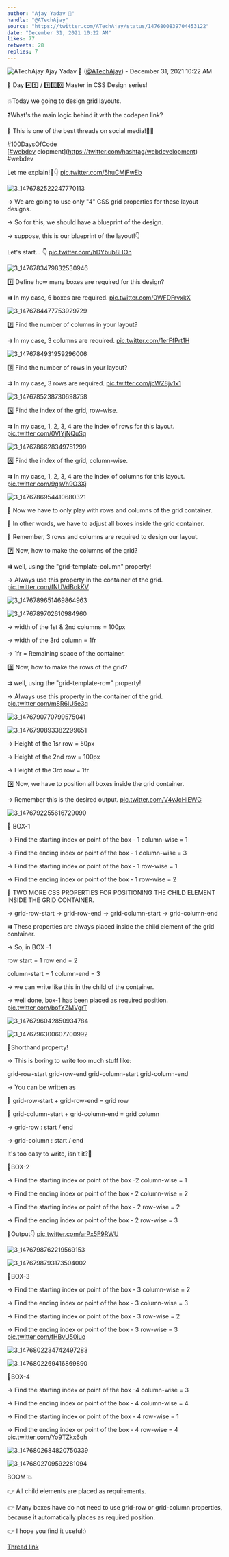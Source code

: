 ```yaml
---
author: "Ajay Yadav 🎯"
handle: "@ATechAjay"
source: "https://twitter.com/ATechAjay/status/1476800839704453122"
date: "December 31, 2021 10:22 AM"
likes: 77
retweets: 28
replies: 7
---
```

![ATechAjay](https://pbs.twimg.com/profile_images/1485567675111981057/mLsrcZdB_normal.jpg)
Ajay Yadav 🎯 ([@ATechAjay](https://twitter.com/ATechAjay)) - December 31, 2021 10:22 AM

💚 Day 4️⃣5️⃣ /  1️⃣0️⃣0️⃣ Master in CSS Design series!

💥Today we going to design grid layouts.

❓What's the main logic behind it with the codepen link?

💯 This is one of the best threads on social media!🙏🥰

[#100DaysOfCode](https://twitter.com/hashtag/100DaysOfCode)  
[[#webdev](https://twitter.com/hashtag/webdev) elopment](https://twitter.com/hashtag/webdevelopment)  
#webdev 

Let me explain!🧵👇 [pic.twitter.com/5huCMjFwEb](https://twitter.com/ATechAjay/status/1476800839704453122/photo/1)

![3_1476782522247770113](https://pbs.twimg.com/media/FH6V4TEVcAE9n68.jpg)

→ We are going to use only "4" CSS grid properties for these layout designs.

→ So for this, we should have a blueprint of the design.

→ suppose, this is our blueprint of the layout!👇

Let's start...
👇 [pic.twitter.com/hDYbub8HOn](https://twitter.com/ATechAjay/status/1476800848973893632/photo/1)

![3_1476783479832530946](https://pbs.twimg.com/media/FH6WwCWVUAI7Prl.jpg)

1️⃣ Define how many boxes are required for this design?

⇉ In my case, 6 boxes are required. [pic.twitter.com/0WFDFrvxkX](https://twitter.com/ATechAjay/status/1476800857110822912/photo/1)

![3_1476784477753929729](https://pbs.twimg.com/media/FH6XqH5VcAEq6rh.jpg)

2️⃣ Find the number of columns in your layout?

⇉ In my case, 3 columns are required. [pic.twitter.com/1erFfPrt1H](https://twitter.com/ATechAjay/status/1476800864497332227/photo/1)

![3_1476784931959296006](https://pbs.twimg.com/media/FH6YEj8VUAYtlBT.jpg)

3️⃣ Find the number of rows in your layout?

⇉ In my case, 3 rows are required. [pic.twitter.com/jcWZ8jv1x1](https://twitter.com/ATechAjay/status/1476800871740567553/photo/1)

![3_1476785238730698758](https://pbs.twimg.com/media/FH6YWawVcAYkp3k.jpg)

5️⃣ Find the index of the grid, row-wise.

⇉ In my case, 1, 2, 3, 4 are the index of rows for this layout. [pic.twitter.com/0VIYjNQuSq](https://twitter.com/ATechAjay/status/1476800878313029639/photo/1)

![3_1476786628349751299](https://pbs.twimg.com/media/FH6ZnTfVcAMPGPj.jpg)

6️⃣ Find the index of the grid, column-wise.

⇉ In my case, 1, 2, 3, 4 are the index of columns for this layout. [pic.twitter.com/9gsVh9O3Xj](https://twitter.com/ATechAjay/status/1476800885153955840/photo/1)

![3_1476786954410680321](https://pbs.twimg.com/media/FH6Z6SKUYAEemtV.jpg)

📌 Now we have to only play with rows and columns of the grid container.

📌 In other words, we have to adjust all boxes inside the grid container.

📌 Remember, 3 rows and columns are required to design our layout.

7️⃣ Now, how to make the columns of the grid?

⇉ well, using the "grid-template-column" property!

→ Always use this property in the container of the grid. [pic.twitter.com/fNUVdBokKV](https://twitter.com/ATechAjay/status/1476800897074167808/photo/1)

![3_1476789651469864963](https://pbs.twimg.com/media/FH6cXRfVkAMsdSY.jpg)

![3_1476789702610984960](https://pbs.twimg.com/media/FH6caQAVIAAJm0O.png)

→ width of the 1st & 2nd columns = 100px

→ width of the 3rd column = 1fr

→ 1fr = Remaining space of the container.

8️⃣ Now, how to make the rows of the grid?

⇉ well, using the "grid-template-row" property!

→ Always use this property in the container of the grid. [pic.twitter.com/m8R6IU5e3q](https://twitter.com/ATechAjay/status/1476800908184879105/photo/1)

![3_1476790770799575041](https://pbs.twimg.com/media/FH6dYbUVgAEIOOf.png)

![3_1476790893382299651](https://pbs.twimg.com/media/FH6dfj-VcAM14by.jpg)

→ Height of the 1sr row = 50px

→ Height of the 2nd row = 100px

→ Height of the 3rd row = 1fr

9️⃣ Now, we have to position all boxes inside the grid container.

→ Remember this is the desired output. [pic.twitter.com/V4vJcHIEWG](https://twitter.com/ATechAjay/status/1476800918582542337/photo/1)

![3_1476792255616729090](https://pbs.twimg.com/media/FH6eu2sVQAIDsTP.jpg)

📌 BOX-1

→ Find the starting index or point of the box - 1 column-wise = 1

→ Find the ending index or point of the box - 1 column-wise = 3

→ Find the starting index or point of the box - 1 row-wise = 1

→ Find the ending index or point of the box - 1 row-wise = 2

📌 TWO MORE CSS PROPERTIES FOR POSITIONING THE CHILD ELEMENT INSIDE THE GRID CONTAINER.

→ grid-row-start
→ grid-row-end
→ grid-column-start
→ grid-column-end

⇉ These properties are always placed inside the child element of the grid container.

→ So, in BOX -1 

row start = 1
row end = 2

column-start = 1
column-end = 3

→ we can write like this in the child of the container.

→ well done, box-1 has been placed as required position. [pic.twitter.com/bofYZMVgrT](https://twitter.com/ATechAjay/status/1476800935187783680/photo/1)

![3_1476796042850934784](https://pbs.twimg.com/media/FH6iLTPVIAAHadF.jpg)

![3_1476796300607700992](https://pbs.twimg.com/media/FH6iaTdVQAA2lzZ.png)

📌Shorthand property!

→ This is boring to write too much stuff like:

grid-row-start
grid-row-end
grid-column-start
grid-column-end

→ You can be written as

👀 grid-row-start + grid-row-end = grid row

👀 grid-column-start + grid-column-end = grid column

→ grid-row : start / end

→ grid-column : start / end

It's too easy to write, isn't it?🥰

📌BOX-2

→ Find the starting index or point of the box -2 column-wise = 1

→ Find the ending index or point of the box - 2 column-wise = 2

→ Find the starting index or point of the box - 2 row-wise = 2

→ Find the ending index or point of the box - 2 row-wise = 3

💚Output👇 [pic.twitter.com/arPx5F9RWU](https://twitter.com/ATechAjay/status/1476800950320844803/photo/1)

![3_1476798762219569153](https://pbs.twimg.com/media/FH6kplrVgAEgGjo.png)

![3_1476798793173504002](https://pbs.twimg.com/media/FH6krY_VEAIDkuF.jpg)

📌BOX-3

→ Find the starting index or point of the box - 3 column-wise = 2

→ Find the ending index or point of the box - 3 column-wise = 3

→ Find the starting index or point of the box - 3 row-wise = 2

→ Find the ending index or point of the box - 3 row-wise = 3 [pic.twitter.com/fHBvU50iuo](https://twitter.com/ATechAjay/status/1476804170204139526/photo/1)

![3_1476802234742497283](https://pbs.twimg.com/media/FH6nzt1UYAMHLkE.jpg)

![3_1476802269416869890](https://pbs.twimg.com/media/FH6n1vAVUAIBvNn.png)

📌BOX-4

→ Find the starting index or point of the box -4 column-wise = 3

→ Find the ending index or point of the box - 4 column-wise = 4

→ Find the starting index or point of the box - 4 row-wise = 1

→ Find the ending index or point of the box - 4 row-wise = 4 [pic.twitter.com/Yo9TZkx6qh](https://twitter.com/ATechAjay/status/1476804177703542785/photo/1)

![3_1476802684820750339](https://pbs.twimg.com/media/FH6oN6gVgAMQv3f.png)

![3_1476802709592281094](https://pbs.twimg.com/media/FH6oPWyVEAY7DVh.jpg)

BOOM 💥

👉 All child elements are placed as requirements.

👉 Many boxes have do not need to use grid-row or grid-column properties, because it automatically places as required position.

👉 I hope you find it useful:)

[Thread link](https://twitter.com/ATechAjay/status/1476800839704453122)